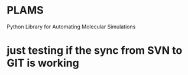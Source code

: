 # PLAMS
Python Library for Automating Molecular Simulations

# just testing if the sync from SVN to GIT is working 
